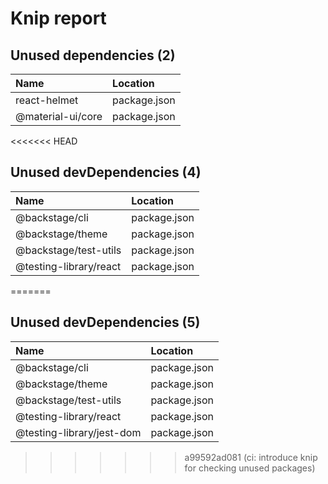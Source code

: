 # Knip report

## Unused dependencies (2)

| Name              | Location     |
|:------------------|:-------------|
| react-helmet      | package.json |
| @material-ui/core | package.json |

<<<<<<< HEAD
## Unused devDependencies (4)

| Name                   | Location     |
|:-----------------------|:-------------|
| @backstage/cli         | package.json |
| @backstage/theme       | package.json |
| @backstage/test-utils  | package.json |
| @testing-library/react | package.json |
=======
## Unused devDependencies (5)

| Name                      | Location     |
|:--------------------------|:-------------|
| @backstage/cli            | package.json |
| @backstage/theme          | package.json |
| @backstage/test-utils     | package.json |
| @testing-library/react    | package.json |
| @testing-library/jest-dom | package.json |
>>>>>>> a99592ad081 (ci: introduce knip for checking unused packages)

